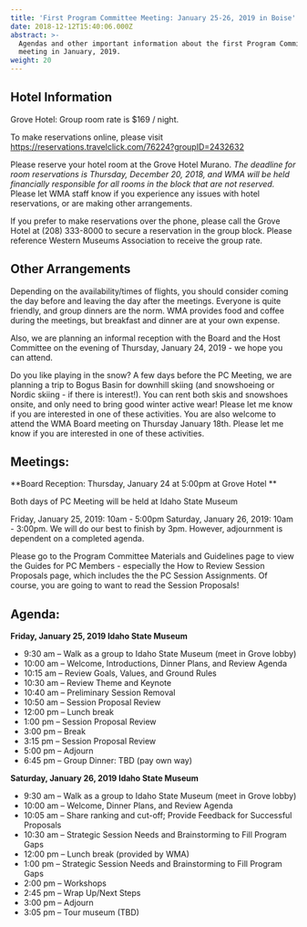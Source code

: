```yaml
---
title: 'First Program Committee Meeting: January 25-26, 2019 in Boise'
date: 2018-12-12T15:40:06.000Z
abstract: >-
  Agendas and other important information about the first Program Committee
  meeting in January, 2019.
weight: 20
---
```

## Hotel Information

Grove Hotel: Group room rate is $169 / night.

To make reservations online, please visit <https://reservations.travelclick.com/76224?groupID=2432632>

Please reserve your hotel room at the Grove Hotel Murano. _The deadline for room reservations is Thursday, December 20, 2018, and WMA will be held financially responsible for all rooms in the block that are not reserved._ Please let WMA staff know if you experience any issues with hotel reservations, or are making other arrangements.

If you prefer to make reservations over the phone, please call the Grove Hotel at (208) 333-8000 to secure a reservation in the group block. Please reference Western Museums Association to receive the group rate.

## Other Arrangements

Depending on the availability/times of flights, you should consider coming the day before and leaving the day after the meetings. Everyone is quite friendly, and group dinners are the norm. WMA provides food and coffee during the meetings, but breakfast and dinner are at your own expense.

Also, we are planning an informal reception with the Board and the Host Committee on the evening of Thursday, January 24, 2019 - we hope you can attend.

Do you like playing in the snow? A few days before the PC Meeting, we are planning a trip to Bogus Basin for downhill skiing (and snowshoeing or Nordic skiing - if there is interest!). You can rent both skis and snowshoes onsite, and only need to bring good winter active wear! Please let me know if you are interested in one of these activities. You are also welcome to attend the WMA Board meeting on Thursday January 18th. Please let me know if you are interested in one of these activities. 

## Meetings:

**Board Reception: Thursday, January 24 at 5:00pm at Grove Hotel **

Both days of PC Meeting will be held at Idaho State Museum

Friday, January 25, 2019: 10am - 5:00pm
Saturday, January 26, 2019: 10am - 3:00pm. We will do our best to finish by 3pm. However, adjournment is dependent on a completed agenda.

Please go to the Program Committee Materials and Guidelines page to view the Guides for PC Members - especially the How to Review Session Proposals page, which includes the the PC Session Assignments. Of course, you are going to want to read the Session Proposals!

## Agenda:

**Friday, January 25, 2019
Idaho State Museum**

* 9:30 am – Walk as a group to Idaho State Museum (meet in Grove lobby)
* 10:00 am – Welcome, Introductions, Dinner Plans, and Review Agenda
* 10:15 am – Review Goals, Values, and Ground Rules
* 10:30 am – Review Theme and Keynote
* 10:40 am – Preliminary Session Removal
* 10:50 am – Session Proposal Review
* 12:00 pm – Lunch break
* 1:00 pm – Session Proposal Review
* 3:00 pm – Break
* 3:15 pm – Session Proposal Review
* 5:00 pm – Adjourn
* 6:45 pm – Group Dinner: TBD (pay own way)

**Saturday, January 26, 2019
Idaho State Museum**

* 9:30 am – Walk as a group to Idaho State Museum (meet in Grove lobby)
* 10:00 am – Welcome, Dinner Plans, and Review Agenda
* 10:05 am – Share ranking and cut-off; Provide Feedback for Successful Proposals
* 10:30 am – Strategic Session Needs and Brainstorming to Fill Program Gaps
* 12:00 pm – Lunch break (provided by WMA)
* 1:00 pm – Strategic Session Needs and Brainstorming to Fill Program Gaps
* 2:00 pm – Workshops
* 2:45 pm – Wrap Up/Next Steps
* 3:00 pm – Adjourn
* 3:05 pm – Tour museum (TBD)
